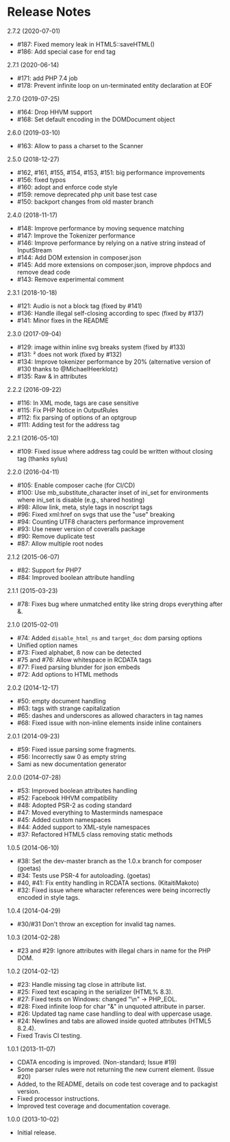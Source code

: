 # Release Notes

2.7.2 (2020-07-01)

- #187: Fixed memory leak in HTML5::saveHTML() 
- #186: Add special case for end tag </br>

2.7.1 (2020-06-14)

- #171: add PHP 7.4 job 
- #178: Prevent infinite loop on un-terminated entity declaration at EOF 

2.7.0 (2019-07-25)

- #164: Drop HHVM support
- #168: Set default encoding in the DOMDocument object

2.6.0 (2019-03-10)

- #163: Allow to pass a charset to the Scanner

2.5.0 (2018-12-27)

- #162, #161, #155, #154, #153, #151: big performance improvements
- #156: fixed typos
- #160: adopt and enforce code style
- #159: remove deprecated php unit base test case
- #150: backport changes from old master branch 

2.4.0 (2018-11-17)

- #148: Improve performance by moving sequence matching 
- #147: Improve the Tokenizer performance 
- #146: Improve performance by relying on a native string instead of InputStream 
- #144: Add DOM extension in composer.json
- #145: Add more extensions on composer.json, improve phpdocs and remove dead code 
- #143: Remove experimental comment 

2.3.1 (2018-10-18)

- #121: Audio is not a block tag (fixed by #141)
- #136: Handle illegal self-closing according to spec (fixed by #137)
- #141: Minor fixes in the README

2.3.0 (2017-09-04)

- #129: image within inline svg breaks system (fixed by #133) 
- #131: &sup2; does not work (fixed by #132)
- #134: Improve tokenizer performance by 20% (alternative version of #130 thanks to @MichaelHeerklotz)
- #135: Raw & in attributes

2.2.2 (2016-09-22)

- #116: In XML mode, tags are case sensitive
- #115: Fix PHP Notice in OutputRules
- #112: fix parsing of options of an optgroup
- #111: Adding test for the address tag

2.2.1 (2016-05-10)

- #109: Fixed issue where address tag could be written without closing tag (thanks sylus)

2.2.0 (2016-04-11)

- #105: Enable composer cache (for CI/CD)
- #100: Use mb_substitute_character inset of ini_set for environments where ini_set is disable (e.g., shared hosting)
- #98: Allow link, meta, style tags in noscript tags
- #96: Fixed xml:href on svgs that use the "use" breaking
- #94: Counting UTF8 characters performance improvement
- #93: Use newer version of coveralls package
- #90: Remove duplicate test
- #87: Allow multiple root nodes

2.1.2 (2015-06-07)
- #82: Support for PHP7
- #84: Improved boolean attribute handling

2.1.1 (2015-03-23)
- #78: Fixes bug where unmatched entity like string drops everything after &.

2.1.0 (2015-02-01)
- #74: Added `disable_html_ns` and `target_doc` dom parsing options
- Unified option names
- #73: Fixed alphabet, &szlig; now can be detected
- #75 and #76: Allow whitespace in RCDATA tags
- #77: Fixed parsing blunder for json embeds
- #72: Add options to HTML methods

2.0.2 (2014-12-17)
- #50: empty document handling
- #63: tags with strange capitalization
- #65: dashes and underscores as allowed characters in tag names
- #68: Fixed issue with non-inline elements inside inline containers

2.0.1 (2014-09-23)
- #59: Fixed issue parsing some fragments.
- #56: Incorrectly saw 0 as empty string
- Sami as new documentation generator

2.0.0 (2014-07-28)
- #53: Improved boolean attributes handling
- #52: Facebook HHVM compatibility
- #48: Adopted PSR-2 as coding standard
- #47: Moved everything to Masterminds namespace
- #45: Added custom namespaces
- #44: Added support to XML-style namespaces
- #37: Refactored HTML5 class removing static methods

1.0.5 (2014-06-10)
- #38: Set the dev-master branch as the 1.0.x branch for composer (goetas)
- #34: Tests use PSR-4 for autoloading. (goetas)
- #40, #41: Fix entity handling in RCDATA sections. (KitaitiMakoto)
- #32: Fixed issue where wharacter references were being incorrectly encoded in style tags.

1.0.4 (2014-04-29)
- #30/#31 Don't throw an exception for invalid tag names.

1.0.3 (2014-02-28)
- #23 and #29: Ignore attributes with illegal chars in name for the PHP DOM.

1.0.2 (2014-02-12)
- #23: Handle missing tag close in attribute list.
- #25: Fixed text escaping in the serializer (HTML% 8.3).
- #27: Fixed tests on Windows: changed "\n" -> PHP_EOL.
- #28: Fixed infinite loop for char "&" in unquoted attribute in parser.
- #26: Updated tag name case handling to deal with uppercase usage.
- #24: Newlines and tabs are allowed inside quoted attributes (HTML5 8.2.4).
- Fixed Travis CI testing.

1.0.1 (2013-11-07)
- CDATA encoding is improved. (Non-standard; Issue #19)
- Some parser rules were not returning the new current element. (Issue #20)
- Added, to the README, details on code test coverage and to packagist version.
- Fixed processor instructions.
- Improved test coverage and documentation coverage.

1.0.0 (2013-10-02)
- Initial release.

